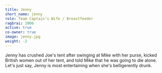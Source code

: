 ```yaml
---
title: Jenny
short_name: jenny
role: Team Captain’s Wife / Breastfeeder
ragbrai: 2006
active: true
co-owner: true
image: jenny.jpg
weight: -2
---
```

Jenny has crushed Joe's tent after swinging at Mike with her purse, kicked British women out of her tent, and told Mike that he was going to die alone. Let's just say, Jenny is most entertaining when she's belligerently drunk.

